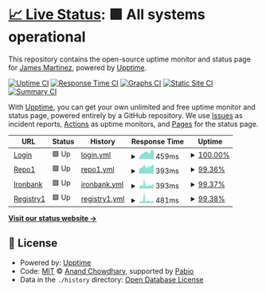 # [📈 Live Status](https://james-martinez.github.io/dso-mil): <!--live status--> **🟩 All systems operational**

This repository contains the open-source uptime monitor and status page for [James Martinez](https://james-martinez.github.io/dso-mil), powered by [Upptime](https://github.com/upptime/upptime).

[![Uptime CI](https://github.com/james-martinez/dso-mil/workflows/Uptime%20CI/badge.svg)](https://github.com/james-martinez/dso-mil/actions?query=workflow%3A%22Uptime+CI%22)
[![Response Time CI](https://github.com/james-martinez/dso-mil/workflows/Response%20Time%20CI/badge.svg)](https://github.com/james-martinez/dso-mil/actions?query=workflow%3A%22Response+Time+CI%22)
[![Graphs CI](https://github.com/james-martinez/dso-mil/workflows/Graphs%20CI/badge.svg)](https://github.com/james-martinez/dso-mil/actions?query=workflow%3A%22Graphs+CI%22)
[![Static Site CI](https://github.com/james-martinez/dso-mil/workflows/Static%20Site%20CI/badge.svg)](https://github.com/james-martinez/dso-mil/actions?query=workflow%3A%22Static+Site+CI%22)
[![Summary CI](https://github.com/james-martinez/dso-mil/workflows/Summary%20CI/badge.svg)](https://github.com/james-martinez/dso-mil/actions?query=workflow%3A%22Summary+CI%22)

With [Upptime](https://upptime.js.org), you can get your own unlimited and free uptime monitor and status page, powered entirely by a GitHub repository. We use [Issues](https://github.com/james-martinez/dso-mil/issues) as incident reports, [Actions](https://github.com/james-martinez/dso-mil/actions) as uptime monitors, and [Pages](https://james-martinez.github.io/dso-mil) for the status page.

<!--start: status pages-->
<!-- This summary is generated by Upptime (https://github.com/upptime/upptime) -->
<!-- Do not edit this manually, your changes will be overwritten -->
<!-- prettier-ignore -->
| URL | Status | History | Response Time | Uptime |
| --- | ------ | ------- | ------------- | ------ |
| <img alt="" src="https://icons.duckduckgo.com/ip3/login.dso.mil.ico" height="13"> [Login](https://login.dso.mil) | 🟩 Up | [login.yml](https://github.com/james-martinez/dso-mil/commits/HEAD/history/login.yml) | <details><summary><img alt="Response time graph" src="./graphs/login/response-time-week.png" height="20"> 459ms</summary><br><a href="https://james-martinez.github.io/dso-mil/history/login"><img alt="Response time 659" src="https://img.shields.io/endpoint?url=https%3A%2F%2Fraw.githubusercontent.com%2Fjames-martinez%2Fdso-mil%2FHEAD%2Fapi%2Flogin%2Fresponse-time.json"></a><br><a href="https://james-martinez.github.io/dso-mil/history/login"><img alt="24-hour response time 559" src="https://img.shields.io/endpoint?url=https%3A%2F%2Fraw.githubusercontent.com%2Fjames-martinez%2Fdso-mil%2FHEAD%2Fapi%2Flogin%2Fresponse-time-day.json"></a><br><a href="https://james-martinez.github.io/dso-mil/history/login"><img alt="7-day response time 459" src="https://img.shields.io/endpoint?url=https%3A%2F%2Fraw.githubusercontent.com%2Fjames-martinez%2Fdso-mil%2FHEAD%2Fapi%2Flogin%2Fresponse-time-week.json"></a><br><a href="https://james-martinez.github.io/dso-mil/history/login"><img alt="30-day response time 718" src="https://img.shields.io/endpoint?url=https%3A%2F%2Fraw.githubusercontent.com%2Fjames-martinez%2Fdso-mil%2FHEAD%2Fapi%2Flogin%2Fresponse-time-month.json"></a><br><a href="https://james-martinez.github.io/dso-mil/history/login"><img alt="1-year response time 659" src="https://img.shields.io/endpoint?url=https%3A%2F%2Fraw.githubusercontent.com%2Fjames-martinez%2Fdso-mil%2FHEAD%2Fapi%2Flogin%2Fresponse-time-year.json"></a></details> | <details><summary><a href="https://james-martinez.github.io/dso-mil/history/login">100.00%</a></summary><a href="https://james-martinez.github.io/dso-mil/history/login"><img alt="All-time uptime 98.33%" src="https://img.shields.io/endpoint?url=https%3A%2F%2Fraw.githubusercontent.com%2Fjames-martinez%2Fdso-mil%2FHEAD%2Fapi%2Flogin%2Fuptime.json"></a><br><a href="https://james-martinez.github.io/dso-mil/history/login"><img alt="24-hour uptime 100.00%" src="https://img.shields.io/endpoint?url=https%3A%2F%2Fraw.githubusercontent.com%2Fjames-martinez%2Fdso-mil%2FHEAD%2Fapi%2Flogin%2Fuptime-day.json"></a><br><a href="https://james-martinez.github.io/dso-mil/history/login"><img alt="7-day uptime 100.00%" src="https://img.shields.io/endpoint?url=https%3A%2F%2Fraw.githubusercontent.com%2Fjames-martinez%2Fdso-mil%2FHEAD%2Fapi%2Flogin%2Fuptime-week.json"></a><br><a href="https://james-martinez.github.io/dso-mil/history/login"><img alt="30-day uptime 100.00%" src="https://img.shields.io/endpoint?url=https%3A%2F%2Fraw.githubusercontent.com%2Fjames-martinez%2Fdso-mil%2FHEAD%2Fapi%2Flogin%2Fuptime-month.json"></a><br><a href="https://james-martinez.github.io/dso-mil/history/login"><img alt="1-year uptime 98.33%" src="https://img.shields.io/endpoint?url=https%3A%2F%2Fraw.githubusercontent.com%2Fjames-martinez%2Fdso-mil%2FHEAD%2Fapi%2Flogin%2Fuptime-year.json"></a></details>
| <img alt="" src="https://icons.duckduckgo.com/ip3/repo1.dso.mil.ico" height="13"> [Repo1](https://repo1.dso.mil) | 🟩 Up | [repo1.yml](https://github.com/james-martinez/dso-mil/commits/HEAD/history/repo1.yml) | <details><summary><img alt="Response time graph" src="./graphs/repo1/response-time-week.png" height="20"> 393ms</summary><br><a href="https://james-martinez.github.io/dso-mil/history/repo1"><img alt="Response time 566" src="https://img.shields.io/endpoint?url=https%3A%2F%2Fraw.githubusercontent.com%2Fjames-martinez%2Fdso-mil%2FHEAD%2Fapi%2Frepo1%2Fresponse-time.json"></a><br><a href="https://james-martinez.github.io/dso-mil/history/repo1"><img alt="24-hour response time 396" src="https://img.shields.io/endpoint?url=https%3A%2F%2Fraw.githubusercontent.com%2Fjames-martinez%2Fdso-mil%2FHEAD%2Fapi%2Frepo1%2Fresponse-time-day.json"></a><br><a href="https://james-martinez.github.io/dso-mil/history/repo1"><img alt="7-day response time 393" src="https://img.shields.io/endpoint?url=https%3A%2F%2Fraw.githubusercontent.com%2Fjames-martinez%2Fdso-mil%2FHEAD%2Fapi%2Frepo1%2Fresponse-time-week.json"></a><br><a href="https://james-martinez.github.io/dso-mil/history/repo1"><img alt="30-day response time 587" src="https://img.shields.io/endpoint?url=https%3A%2F%2Fraw.githubusercontent.com%2Fjames-martinez%2Fdso-mil%2FHEAD%2Fapi%2Frepo1%2Fresponse-time-month.json"></a><br><a href="https://james-martinez.github.io/dso-mil/history/repo1"><img alt="1-year response time 566" src="https://img.shields.io/endpoint?url=https%3A%2F%2Fraw.githubusercontent.com%2Fjames-martinez%2Fdso-mil%2FHEAD%2Fapi%2Frepo1%2Fresponse-time-year.json"></a></details> | <details><summary><a href="https://james-martinez.github.io/dso-mil/history/repo1">99.36%</a></summary><a href="https://james-martinez.github.io/dso-mil/history/repo1"><img alt="All-time uptime 98.21%" src="https://img.shields.io/endpoint?url=https%3A%2F%2Fraw.githubusercontent.com%2Fjames-martinez%2Fdso-mil%2FHEAD%2Fapi%2Frepo1%2Fuptime.json"></a><br><a href="https://james-martinez.github.io/dso-mil/history/repo1"><img alt="24-hour uptime 99.58%" src="https://img.shields.io/endpoint?url=https%3A%2F%2Fraw.githubusercontent.com%2Fjames-martinez%2Fdso-mil%2FHEAD%2Fapi%2Frepo1%2Fuptime-day.json"></a><br><a href="https://james-martinez.github.io/dso-mil/history/repo1"><img alt="7-day uptime 99.36%" src="https://img.shields.io/endpoint?url=https%3A%2F%2Fraw.githubusercontent.com%2Fjames-martinez%2Fdso-mil%2FHEAD%2Fapi%2Frepo1%2Fuptime-week.json"></a><br><a href="https://james-martinez.github.io/dso-mil/history/repo1"><img alt="30-day uptime 99.64%" src="https://img.shields.io/endpoint?url=https%3A%2F%2Fraw.githubusercontent.com%2Fjames-martinez%2Fdso-mil%2FHEAD%2Fapi%2Frepo1%2Fuptime-month.json"></a><br><a href="https://james-martinez.github.io/dso-mil/history/repo1"><img alt="1-year uptime 98.21%" src="https://img.shields.io/endpoint?url=https%3A%2F%2Fraw.githubusercontent.com%2Fjames-martinez%2Fdso-mil%2FHEAD%2Fapi%2Frepo1%2Fuptime-year.json"></a></details>
| <img alt="" src="https://icons.duckduckgo.com/ip3/ironbank.dso.mil.ico" height="13"> [Ironbank](https://ironbank.dso.mil) | 🟩 Up | [ironbank.yml](https://github.com/james-martinez/dso-mil/commits/HEAD/history/ironbank.yml) | <details><summary><img alt="Response time graph" src="./graphs/ironbank/response-time-week.png" height="20"> 393ms</summary><br><a href="https://james-martinez.github.io/dso-mil/history/ironbank"><img alt="Response time 481" src="https://img.shields.io/endpoint?url=https%3A%2F%2Fraw.githubusercontent.com%2Fjames-martinez%2Fdso-mil%2FHEAD%2Fapi%2Fironbank%2Fresponse-time.json"></a><br><a href="https://james-martinez.github.io/dso-mil/history/ironbank"><img alt="24-hour response time 440" src="https://img.shields.io/endpoint?url=https%3A%2F%2Fraw.githubusercontent.com%2Fjames-martinez%2Fdso-mil%2FHEAD%2Fapi%2Fironbank%2Fresponse-time-day.json"></a><br><a href="https://james-martinez.github.io/dso-mil/history/ironbank"><img alt="7-day response time 393" src="https://img.shields.io/endpoint?url=https%3A%2F%2Fraw.githubusercontent.com%2Fjames-martinez%2Fdso-mil%2FHEAD%2Fapi%2Fironbank%2Fresponse-time-week.json"></a><br><a href="https://james-martinez.github.io/dso-mil/history/ironbank"><img alt="30-day response time 483" src="https://img.shields.io/endpoint?url=https%3A%2F%2Fraw.githubusercontent.com%2Fjames-martinez%2Fdso-mil%2FHEAD%2Fapi%2Fironbank%2Fresponse-time-month.json"></a><br><a href="https://james-martinez.github.io/dso-mil/history/ironbank"><img alt="1-year response time 481" src="https://img.shields.io/endpoint?url=https%3A%2F%2Fraw.githubusercontent.com%2Fjames-martinez%2Fdso-mil%2FHEAD%2Fapi%2Fironbank%2Fresponse-time-year.json"></a></details> | <details><summary><a href="https://james-martinez.github.io/dso-mil/history/ironbank">99.37%</a></summary><a href="https://james-martinez.github.io/dso-mil/history/ironbank"><img alt="All-time uptime 98.19%" src="https://img.shields.io/endpoint?url=https%3A%2F%2Fraw.githubusercontent.com%2Fjames-martinez%2Fdso-mil%2FHEAD%2Fapi%2Fironbank%2Fuptime.json"></a><br><a href="https://james-martinez.github.io/dso-mil/history/ironbank"><img alt="24-hour uptime 99.61%" src="https://img.shields.io/endpoint?url=https%3A%2F%2Fraw.githubusercontent.com%2Fjames-martinez%2Fdso-mil%2FHEAD%2Fapi%2Fironbank%2Fuptime-day.json"></a><br><a href="https://james-martinez.github.io/dso-mil/history/ironbank"><img alt="7-day uptime 99.37%" src="https://img.shields.io/endpoint?url=https%3A%2F%2Fraw.githubusercontent.com%2Fjames-martinez%2Fdso-mil%2FHEAD%2Fapi%2Fironbank%2Fuptime-week.json"></a><br><a href="https://james-martinez.github.io/dso-mil/history/ironbank"><img alt="30-day uptime 99.65%" src="https://img.shields.io/endpoint?url=https%3A%2F%2Fraw.githubusercontent.com%2Fjames-martinez%2Fdso-mil%2FHEAD%2Fapi%2Fironbank%2Fuptime-month.json"></a><br><a href="https://james-martinez.github.io/dso-mil/history/ironbank"><img alt="1-year uptime 98.19%" src="https://img.shields.io/endpoint?url=https%3A%2F%2Fraw.githubusercontent.com%2Fjames-martinez%2Fdso-mil%2FHEAD%2Fapi%2Fironbank%2Fuptime-year.json"></a></details>
| <img alt="" src="https://icons.duckduckgo.com/ip3/registry1.dso.mil.ico" height="13"> [Registry1](https://registry1.dso.mil) | 🟩 Up | [registry1.yml](https://github.com/james-martinez/dso-mil/commits/HEAD/history/registry1.yml) | <details><summary><img alt="Response time graph" src="./graphs/registry1/response-time-week.png" height="20"> 481ms</summary><br><a href="https://james-martinez.github.io/dso-mil/history/registry1"><img alt="Response time 372" src="https://img.shields.io/endpoint?url=https%3A%2F%2Fraw.githubusercontent.com%2Fjames-martinez%2Fdso-mil%2FHEAD%2Fapi%2Fregistry1%2Fresponse-time.json"></a><br><a href="https://james-martinez.github.io/dso-mil/history/registry1"><img alt="24-hour response time 716" src="https://img.shields.io/endpoint?url=https%3A%2F%2Fraw.githubusercontent.com%2Fjames-martinez%2Fdso-mil%2FHEAD%2Fapi%2Fregistry1%2Fresponse-time-day.json"></a><br><a href="https://james-martinez.github.io/dso-mil/history/registry1"><img alt="7-day response time 481" src="https://img.shields.io/endpoint?url=https%3A%2F%2Fraw.githubusercontent.com%2Fjames-martinez%2Fdso-mil%2FHEAD%2Fapi%2Fregistry1%2Fresponse-time-week.json"></a><br><a href="https://james-martinez.github.io/dso-mil/history/registry1"><img alt="30-day response time 400" src="https://img.shields.io/endpoint?url=https%3A%2F%2Fraw.githubusercontent.com%2Fjames-martinez%2Fdso-mil%2FHEAD%2Fapi%2Fregistry1%2Fresponse-time-month.json"></a><br><a href="https://james-martinez.github.io/dso-mil/history/registry1"><img alt="1-year response time 372" src="https://img.shields.io/endpoint?url=https%3A%2F%2Fraw.githubusercontent.com%2Fjames-martinez%2Fdso-mil%2FHEAD%2Fapi%2Fregistry1%2Fresponse-time-year.json"></a></details> | <details><summary><a href="https://james-martinez.github.io/dso-mil/history/registry1">99.38%</a></summary><a href="https://james-martinez.github.io/dso-mil/history/registry1"><img alt="All-time uptime 98.64%" src="https://img.shields.io/endpoint?url=https%3A%2F%2Fraw.githubusercontent.com%2Fjames-martinez%2Fdso-mil%2FHEAD%2Fapi%2Fregistry1%2Fuptime.json"></a><br><a href="https://james-martinez.github.io/dso-mil/history/registry1"><img alt="24-hour uptime 99.64%" src="https://img.shields.io/endpoint?url=https%3A%2F%2Fraw.githubusercontent.com%2Fjames-martinez%2Fdso-mil%2FHEAD%2Fapi%2Fregistry1%2Fuptime-day.json"></a><br><a href="https://james-martinez.github.io/dso-mil/history/registry1"><img alt="7-day uptime 99.38%" src="https://img.shields.io/endpoint?url=https%3A%2F%2Fraw.githubusercontent.com%2Fjames-martinez%2Fdso-mil%2FHEAD%2Fapi%2Fregistry1%2Fuptime-week.json"></a><br><a href="https://james-martinez.github.io/dso-mil/history/registry1"><img alt="30-day uptime 99.72%" src="https://img.shields.io/endpoint?url=https%3A%2F%2Fraw.githubusercontent.com%2Fjames-martinez%2Fdso-mil%2FHEAD%2Fapi%2Fregistry1%2Fuptime-month.json"></a><br><a href="https://james-martinez.github.io/dso-mil/history/registry1"><img alt="1-year uptime 98.64%" src="https://img.shields.io/endpoint?url=https%3A%2F%2Fraw.githubusercontent.com%2Fjames-martinez%2Fdso-mil%2FHEAD%2Fapi%2Fregistry1%2Fuptime-year.json"></a></details>

<!--end: status pages-->

[**Visit our status website →**](https://james-martinez.github.io/dso-mil)

## 📄 License

- Powered by: [Upptime](https://github.com/upptime/upptime)
- Code: [MIT](./LICENSE) © [Anand Chowdhary](https://anandchowdhary.com), supported by [Pabio](https://pabio.com)
- Data in the `./history` directory: [Open Database License](https://opendatacommons.org/licenses/odbl/1-0/)
